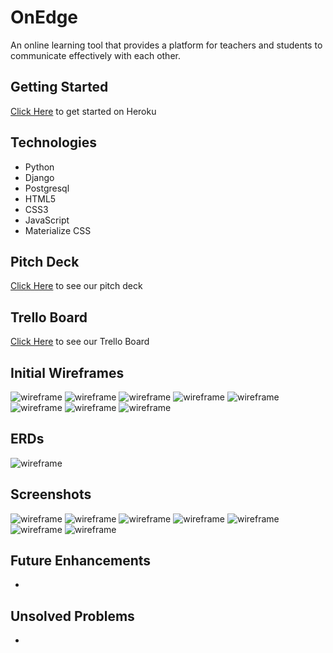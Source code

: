 # OnEdge

An online learning tool that provides a platform for teachers and students to communicate effectively with each other.

## Getting Started
[Click Here](https://onedge-app.herokuapp.com/) to get started on Heroku

## Technologies
- Python
- Django
- Postgresql
- HTML5
- CSS3
- JavaScript
- Materialize CSS

## Pitch Deck 
[Click Here](https://docs.google.com/presentation/d/1ojbgg5riQrEt0-XKnMVf6qMkp4Y1veR66myL-KFEHpA/edit#slide=id.ge30410d274_0_185) to see our pitch deck

## Trello Board
[Click Here](https://trello.com/b/ILQukgDu/onedge) to see our Trello Board

## Initial Wireframes
![wireframe](./main_app/public/images/onedge_about_wireframe.png)
![wireframe](./main_app/public/images/onedge_login_wireframe.png)
![wireframe](./main_app/public/images/onedge_signup_wireframe.png)
![wireframe](./main_app/public/images/onedge_teacher_dashboard_wireframe.png)
![wireframe](./main_app/public/images/onedge_student_dashboard_wireframe.png)
![wireframe](./main_app/public/images/onedge_create_wireframe.png)
![wireframe](./main_app/public/images/onedge_edit_wireframe.png)
![wireframe](./main_app/public/images/onedge_student_detail_wireframe.png)

## ERDs
![wireframe](./main_app/public/images/onedge_ERD.jpg)

## Screenshots
![wireframe](./main_app/public/images/onedge_about.png)
![wireframe](./main_app/public/images/onedge_signup.png)
![wireframe](./main_app/public/images/onedge_login.png)
![wireframe](./main_app/public/images/onedge_teacher_dashboard.png)
![wireframe](./main_app/public/images/onedge_index.png)
![wireframe](./main_app/public/images/onedge_create.png)
![wireframe](./main_app/public/images/onedge_detail.png)

## Future Enhancements
- 

## Unsolved Problems
- 
